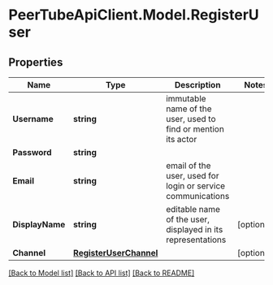 # PeerTubeApiClient.Model.RegisterUser

## Properties

Name | Type | Description | Notes
------------ | ------------- | ------------- | -------------
**Username** | **string** | immutable name of the user, used to find or mention its actor | 
**Password** | **string** |  | 
**Email** | **string** | email of the user, used for login or service communications | 
**DisplayName** | **string** | editable name of the user, displayed in its representations | [optional] 
**Channel** | [**RegisterUserChannel**](RegisterUserChannel.md) |  | [optional] 

[[Back to Model list]](../README.md#documentation-for-models) [[Back to API list]](../README.md#documentation-for-api-endpoints) [[Back to README]](../README.md)

